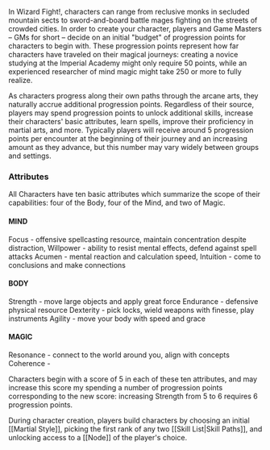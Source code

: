 In Wizard Fight!, characters can range from reclusive monks in secluded mountain sects to sword-and-board battle mages fighting on the streets of crowded cities. In order to create your character, players and Game Masters – GMs for short – decide on an initial "budget" of progression points for characters to begin with. These progression points represent how far characters have traveled on their magical journeys: creating a novice studying at the Imperial Academy might only require 50 points, while an experienced researcher of mind magic might take 250 or more to fully realize. 

As characters progress along their own paths through the arcane arts, they naturally accrue additional progression points. Regardless of their source, players may spend progression points to unlock additional skills, increase their characters' basic attributes, learn spells, improve their proficiency in martial arts, and more. Typically players will receive around 5 progression points per encounter at the beginning of their journey and an increasing amount as they advance, but this number may vary widely between groups and settings. 

### Attributes
All Characters have ten basic attributes which summarize the scope of their capabilities: four of the Body, four of the Mind, and two of Magic.

#### MIND
Focus - offensive spellcasting resource, maintain concentration despite distraction, 
Willpower - ability to resist mental effects, defend against spell attacks
Acumen - mental reaction and calculation speed, 
Intuition - come to conclusions and make connections

#### BODY
Strength - move large objects and apply great force
Endurance - defensive physical resource
Dexterity - pick locks, wield weapons with finesse, play instruments
Agility - move your body with speed and grace

#### MAGIC
Resonance - connect to the world around you, align with concepts
Coherence - 

Characters begin with a score of 5 in each of these ten attributes, and may increase this score my spending a number of progression points corresponding to the new score: increasing Strength from 5 to 6 requires 6 progression points.



During character creation, players build characters by choosing an initial [[Martial Style]], picking the first rank of any two [[Skill List|Skill Paths]], and unlocking access to a [[Node]] of the player's choice. 